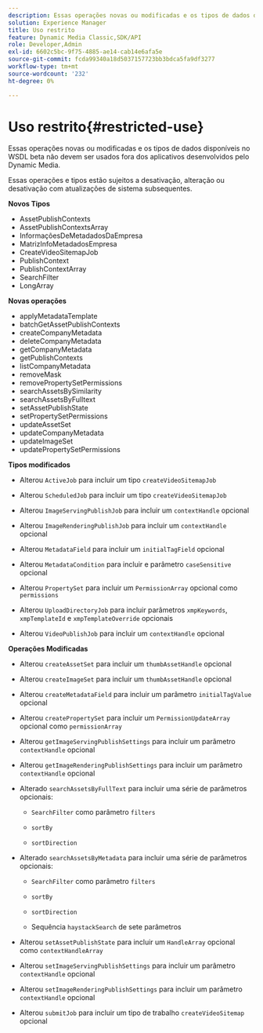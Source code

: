 ```yaml
---
description: Essas operações novas ou modificadas e os tipos de dados disponíveis no WSDL beta não devem ser usados fora dos aplicativos desenvolvidos pelo Dynamic Media.
solution: Experience Manager
title: Uso restrito
feature: Dynamic Media Classic,SDK/API
role: Developer,Admin
exl-id: 6602c5bc-9f75-4885-ae14-cab14e6afa5e
source-git-commit: fcda99340a18d5037157723bb3bdca5fa9df3277
workflow-type: tm+mt
source-wordcount: '232'
ht-degree: 0%

---
```


# Uso restrito{#restricted-use}

Essas operações novas ou modificadas e os tipos de dados disponíveis no WSDL beta não devem ser usados fora dos aplicativos desenvolvidos pelo Dynamic Media.

Essas operações e tipos estão sujeitos a desativação, alteração ou desativação com atualizações de sistema subsequentes.

**Novos Tipos**

* AssetPublishContexts
* AssetPublishContextsArray
* InformaçõesDeMetadadosDaEmpresa
* MatrizInfoMetadadosEmpresa
* CreateVideoSitemapJob
* PublishContext
* PublishContextArray
* SearchFilter
* LongArray

**Novas operações**

* applyMetadataTemplate
* batchGetAssetPublishContexts
* createCompanyMetadata
* deleteCompanyMetadata
* getCompanyMetadata
* getPublishContexts
* listCompanyMetadata
* removeMask
* removePropertySetPermissions
* searchAssetsBySimilarity
* searchAssetsByFulltext
* setAssetPublishState
* setPropertySetPermissions
* updateAssetSet
* updateCompanyMetadata
* updateImageSet
* updatePropertySetPermissions

**Tipos modificados**

* Alterou `ActiveJob` para incluir um tipo `createVideoSitemapJob`

* Alterou `ScheduledJob` para incluir um tipo `createVideoSitemapJob`

* Alterou `ImageServingPublishJob` para incluir um `contextHandle` opcional

* Alterou `ImageRenderingPublishJob` para incluir um `contextHandle` opcional

* Alterou `MetadataField` para incluir um `initialTagField` opcional

* Alterou `MetadataCondition` para incluir e parâmetro `caseSensitive` opcional

* Alterou `PropertySet` para incluir um `PermissionArray` opcional como `permissions`

* Alterou `UploadDirectoryJob` para incluir parâmetros `xmpKeywords`, `xmpTemplateId` e `xmpTemplateOverride` opcionais

* Alterou `VideoPublishJob` para incluir um `contextHandle` opcional

**Operações Modificadas**

* Alterou `createAssetSet` para incluir um `thumbAssetHandle` opcional

* Alterou `createImageSet` para incluir um `thumbAssetHandle` opcional

* Alterou `createMetadataField` para incluir um parâmetro `initialTagValue` opcional

* Alterou `createPropertySet` para incluir um `PermissionUpdateArray` opcional como `permissionArray`

* Alterou `getImageServingPublishSettings` para incluir um parâmetro `contextHandle` opcional

* Alterou `getImageRenderingPublishSettings` para incluir um parâmetro `contextHandle` opcional

* Alterado `searchAssetsByFullText` para incluir uma série de parâmetros opcionais:

   * `SearchFilter` como parâmetro `filters`

   * `sortBy`
   * `sortDirection`

* Alterado `searchAssetsByMetadata` para incluir uma série de parâmetros opcionais:

   * `SearchFilter` como parâmetro `filters`

   * `sortBy`
   * `sortDirection`
   * Sequência `haystackSearch` de sete parâmetros

* Alterou `setAssetPublishState` para incluir um `HandleArray` opcional como `contextHandleArray`

* Alterou `setImageServingPublishSettings` para incluir um parâmetro `contextHandle` opcional

* Alterou `setImageRenderingPublishSettings` para incluir um parâmetro `contextHandle` opcional

* Alterou `submitJob` para incluir um tipo de trabalho `createVideoSitemap` opcional

